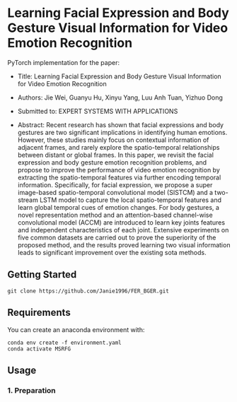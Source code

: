 # Learning Facial Expression and Body Gesture Visual Information for Video Emotion Recognition

PyTorch implementation for the paper:

- Title: Learning Facial Expression and Body Gesture Visual Information for Video Emotion Recognition

- Authors: Jie Wei, Guanyu  Hu,  Xinyu Yang, Luu Anh Tuan, Yizhuo Dong

- Submitted to: EXPERT SYSTEMS WITH APPLICATIONS

- Abstract: Recent research has shown that facial expressions and body gestures are two significant implications in identifying human emotions. However, these studies mainly focus on contextual information of adjacent frames, and rarely explore the spatio-temporal relationships between distant or global frames. In this paper, we revisit the facial expression and body gesture emotion recognition problems, and propose to improve the performance of video emotion recognition by extracting the spatio-temporal features via further encoding temporal information. Specifically, for facial expression, we propose a super image-based spatio-temporal convolutional model (SISTCM) and a two-stream LSTM model to capture the local spatio-temporal features and learn global temporal cues of emotion changes. For body gestures, a novel representation method and an attention-based channel-wise convolutional model (ACCM) are introduced to learn key joints features and independent characteristics of each joint. Extensive experiments on five common datasets are carried out to prove the superiority of the proposed method, and the results proved learning two visual information leads to significant improvement over the existing sota methods.  

## Getting Started

```git
git clone https://github.com/Janie1996/FER_BGER.git
```

## Requirements

You can create an anaconda environment with:

```
conda env create -f environment.yaml
conda activate MSRFG
```

## Usage

### 1. Preparation
